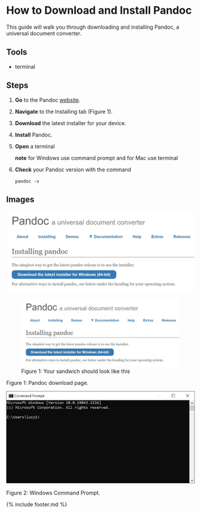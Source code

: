 # How to Download and Install Pandoc

This guide will walk you through downloading and installing Pandoc, a universal document converter.

## Tools

- terminal

## Steps

1. **Go** to the Pandoc [website](https://pandoc.org/).
2. **Navigate** to the Installing tab (Figure 1).
3. **Download** the latest installer for your device.
4. **Install** Pandoc.
5. **Open** a terminal

   **note** for Windows use command prompt and for Mac use terminal

6. **Check** your Pandoc version with the command

   ``` linux
   pandoc -v
   ```

## Images

![Pandoc Download Page](images/pandoc.jpg)

<figure>
   <img src="images/pandoc.jpg" alt="Picture of a BLT sandwich">
   <figcaption>Figure 1: Your sandwich should look like this</figcaption>
</figure>

Figure 1: Pandoc download page.

![Windows Command Prompt](images/command_prompt.jpg)

Figure 2: Windows Command Prompt.

{% include footer.md %}
